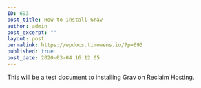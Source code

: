 ```yaml
---
ID: 693
post_title: How to install Grav
author: admin
post_excerpt: ""
layout: post
permalink: https://wpdocs.timowens.io/?p=693
published: true
post_date: 2020-03-04 16:12:05
---
```

<!-- wp:paragraph -->
<p>This will be a test document to installing Grav on Reclaim Hosting.</p>
<!-- /wp:paragraph -->
